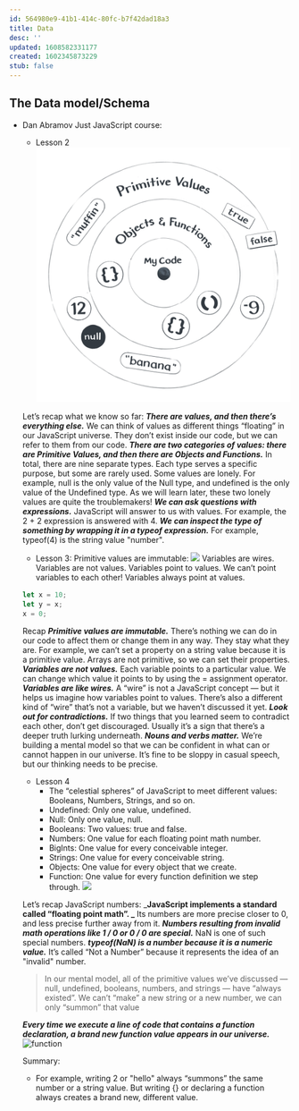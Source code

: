 ```yaml
---
id: 564980e9-41b1-414c-80fc-b7f42dad18a3
title: Data
desc: ''
updated: 1608582331177
created: 1602345873229
stub: false
---
```


## The Data model/Schema

- Dan Abramov Just JavaScript course:
    - Lesson 2 
    ![JS Universe](assets/images/universe.png)

    Let’s recap what we know so far:
    _**There are values, and then there’s everything else.**_ We can think of values as different things “floating” in our JavaScript universe. They don’t exist inside our code, but we can refer to them from our code.
    _**There are two categories of values: there are Primitive Values, and then there are Objects and Functions.**_ In total, there are nine separate types. Each type serves a specific purpose, but some are rarely used.
    Some values are lonely. For example, null is the only value of the Null type, and undefined is the only value of the Undefined type. As we will learn later, these two lonely values are quite the troublemakers!
    _**We can ask questions with expressions.**_ JavaScript will answer to us with values. For example, the 2 + 2 expression is answered with 4.
    _**We can inspect the type of something by wrapping it in a typeof expression.**_ For example, typeof(4) is the string value "number".
    
    - Lesson 3:
    Primitive values are immutable:
    ![](/assets/images/2020-12-20-19-58-19.png)
    Variables are wires.
    Variables are not values.
    Variables point to values.
    We can’t point variables to each other! Variables always point at values.
    ```javascript
    let x = 10;
    let y = x;
    x = 0;
    ```
   Recap
    _**Primitive values are immutable.**_ There’s nothing we can do in our code to affect them or change them in any way. They stay what they are. For example, we can’t set a property on a string value because it is a primitive value. Arrays are not primitive, so we can set their properties.
    _**Variables are not values.**_ Each variable points to a particular value. We can change which value it points to by using the = assignment operator.
   _**Variables are like wires.**_ A “wire” is not a JavaScript concept — but it helps us imagine how variables point to values. There’s also a different kind of “wire” that’s not a variable, but we haven’t discussed it yet.
    _**Look out for contradictions.**_ If two things that you learned seem to contradict each other, don’t get discouraged. Usually it’s a sign that there’s a deeper truth lurking underneath.
    _**Nouns and verbs matter.**_ We’re building a mental model so that we can be confident in what can or cannot happen in our universe. It’s fine to be sloppy in casual speech, but our thinking needs to be precise.

    - Lesson 4
        * The “celestial spheres” of JavaScript to meet different values: Booleans, Numbers, Strings, and so on.
        * Undefined: Only one value, undefined.
        * Null: Only one value, null.
        * Booleans: Two values: true and false.
        * Numbers: One value for each floating point math number.
        * BigInts: One value for every conceivable integer.
        * Strings: One value for every conceivable string.
        * Objects: One value for every object that we create.
        * Function: One value for every function definition we step through.
    ![](/assets/images/2020-12-21-19-45-34.png)

    Let’s recap JavaScript numbers:
   _**JavaScript implements a standard called “floating point math”. _** Its numbers are more precise closer to 0, and less precise further away from it.
    _**Numbers resulting from invalid math operations like 1 / 0 or 0 / 0 are special.**_ NaN is one of such special numbers.
    _**typeof(NaN) is a number because it is a numeric value.**_ It’s called “Not a Number” because it represents the idea of an "invalid" number.
    > In our mental model, all of the primitive values we’ve discussed — null, undefined, booleans, numbers, and strings — have “always existed”. We can’t “make” a new string or a new number, we can only “summon” that value
    
    _**Every time we execute a line of code that contains a function declaration, a brand new function value appears in our universe.**_
    ![function](/assets/images/functioncreation-optim.gif)

    Summary:
    - For example, writing 2 or "hello" always “summons” the same number or a string value. But writing {} or declaring a function always creates a brand new, different value.